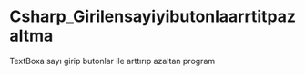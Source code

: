 # Csharp_Girilensayiyibutonlaarrtitpazaltma
TextBoxa sayı girip butonlar ile arttırıp azaltan program
